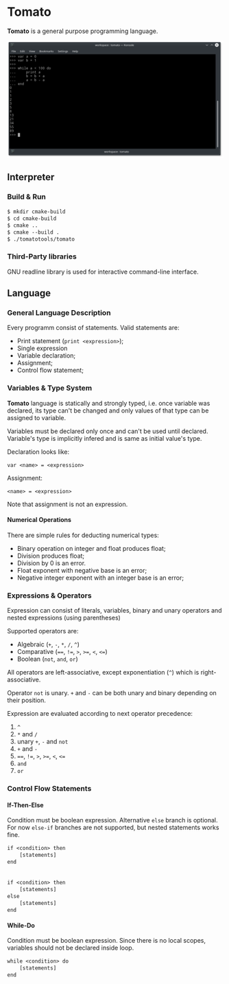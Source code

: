 # Tomato

**Tomato** is a general purpose programming language.

![Tomato interactive session screenshot](screenshots/interactive.png)

## Interpreter

### Build & Run

    $ mkdir cmake-build
    $ cd cmake-build
    $ cmake ..
    $ cmake --build .
    $ ./tomatotools/tomato


### Third-Party libraries

GNU readline library is used for interactive command-line interface.


## Language

### General Language Description

Every programm consist of statements. Valid statements are:

- Print statement (`print <expression>`);
- Single expression
- Variable declaration;
- Assignment;
- Control flow statement;


### Variables & Type System

**Tomato** language is statically and strongly typed, i.e. once variable was
declared, its type can't be changed and only values of that type can be
assigned to variable.

Variables must be declared only once and can't be used until declared.
Variable's type is implicitly infered and is same as initial value's type.

Declaration looks like:

    var <name> = <expression>

Assignment:

    <name> = <expression>

Note that assignment is not an expression.


#### Numerical Operations

There are simple rules for deducting numerical types:

- Binary operation on integer and float produces float;
- Division produces float;
- Division by 0 is an error.
- Float exponent with negative base is an error;
- Negative integer exponent with an integer base is an error;


### Expressions & Operators

Expression can consist of literals, variables, binary and unary
operators and nested expressions (using parentheses)

Supported operators are:

- Algebraic (`+`, `-`, `*`, `/`, `^`)
- Comparative (`==`, `!=`, `>`, `>=`, `<`, `<=`)
- Boolean (`not`, `and`, `or`)

All operators are left-associative, except exponentiation (`^`) which is right-associative.

Operator `not` is unary. `+` and `-` can be both unary and binary depending on their position.

Expression are evaluated according to next operator precedence:

1. `^`
2. `*` and `/`
3. unary `+`, `-` and `not`
4. `+` and `-`
5. `==`, `!=`, `>`, `>=`, `<`, `<=`
6. `and`
7. `or`


### Control Flow Statements

#### If-Then-Else

Condition must be boolean expression. Alternative `else` branch is optional.
For now `else-if` branches are not supported, but nested statements works fine.

    if <condition> then
        [statements]
    end


    if <condition> then
        [statements]
    else
        [statements]
    end


#### While-Do
Condition must be boolean expression. Since there is no local scopes, variables should not be declared inside loop.

    while <condition> do
        [statements]
    end
